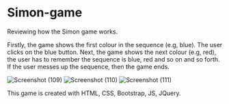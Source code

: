 # Simon-game

Reviewing how the Simon game works.

Firstly, the game shows the first colour in the sequence (e.g, blue). The user clicks on the blue button.
Next, the game shows the next colour (e.g, red), the user has to remember the sequence is blue, red and so on and so forth.
If the user messes up the sequence, then the game ends.

![Screenshot (109)](https://user-images.githubusercontent.com/104270898/210974661-b9a708b1-c949-4c71-be98-7f83e588138c.png)
![Screenshot (110)](https://user-images.githubusercontent.com/104270898/210974696-17e5f4bc-2f7c-499f-b5c1-da670c0ffe78.png)
![Screenshot (111)](https://user-images.githubusercontent.com/104270898/210974725-2c5b2302-7875-4a76-a9ac-d4c5579e1eaf.png)

This game is created with HTML, CSS, Bootstrap, JS, JQuery.
